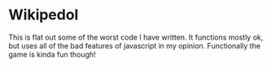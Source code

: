 # Wikipedol
This is flat out some of the worst code I have written. It functions mostly ok, but uses all of the bad features of javascript in my opinion. Functionally the game is kinda fun though!